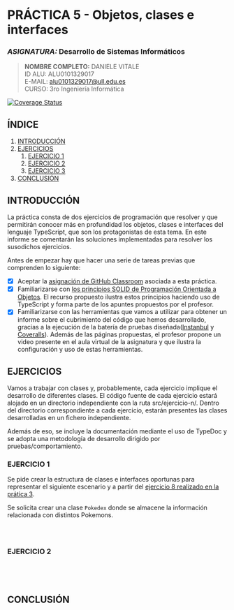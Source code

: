 # **PRÁCTICA 5** -  Objetos, clases e interfaces
### *ASIGNATURA:* Desarrollo de Sistemas Informáticos
 > **NOMBRE COMPLETO:** DANIELE VITALE  
 > ID ALU: ALU0101329017  
 > E-MAIL: alu0101329017@ull.edu.es  
 > CURSO: 3ro Ingeniería Informática   

[![Coverage Status](https://coveralls.io/repos/github/ULL-ESIT-INF-DSI-2122/ull-esit-inf-dsi-21-22-prct06-generics-solid-DanyVitale/badge.svg?branch=master)](https://coveralls.io/github/ULL-ESIT-INF-DSI-2122/ull-esit-inf-dsi-21-22-prct06-generics-solid-DanyVitale?branch=master)

## **ÍNDICE**   
1. [INTRODUCCIÓN](#id1)
2. [EJERCICIOS](#id2)  
    1. [EJERCICIO 1](#id3)  
    2. [EJERCICIO 2](#id4)
    3. [EJERCICIO 3](#id5)
3. [CONCLUSIÓN](#id6)

## **INTRODUCCIÓN**<a name="id1"></a>
La práctica consta de dos ejercicios de programación que resolver y que permitirán conocer más en profundidad los objetos, clases e interfaces
del lenguaje TypeScript, que son los protagonistas de esta tema. En este informe se comentarán las soluciones implementadas para resolver los susodichos
ejercicios.  

Antes de empezar hay que hacer una serie de tareas previas que comprenden lo siguiente:
- [x] Aceptar la [asignación de GitHub Classroom](https://classroom.github.com/a/yJcZROry) asociada a esta práctica.
- [x] Familiarizarse con [los principios SOLID de Programación Orientada a Objetos](https://ull-esit-inf-dsi-2122.github.io/typescript-theory/typescript-solid.html). El recurso propuesto ilustra estos principios haciendo uso de TypeScript y forma parte de los apuntes propuestos por el 
profesor.
- [x] Familiarizarse con las herramientas que vamos a utilizar para obtener un informe sobre el cubrimiento del código que hemos desarrollado, gracias a
la ejecución de la batería de pruebas diseñada([Instanbul](https://istanbul.js.org/) y [Coveralls](https://coveralls.io/)). Además de las páginas
propuestas, el profesor propone un video presente en el aula virtual de la asignatura y que ilustra la configuración y uso de estas herramientas.

## **EJERCICIOS**<a name="id2"></a>
Vamos a trabajar con clases y, probablemente, cada ejercicio implique el desarrollo de diferentes clases. El código fuente de cada ejercicio estará
alojado en un directorio independiente con la ruta src/ejercicio-n/. Dentro del directorio correspondiente a cada ejercicio, estarán presentes las 
clases desarrolladas en un fichero independiente.

Además de eso, se incluye la documentación mediante el uso de TypeDoc y se adopta una metodología de desarrollo dirigido por pruebas/comportamiento.  

### **EJERCICIO 1**<a name="id3"></a>
Se pide crear la estructura de clases e interfaces oportunas para representar el siguiente escenario y a partir del [ejercicio 8 realizado en la prática 
3](https://github.com/ULL-ESIT-INF-DSI-2122/ull-esit-inf-dsi-21-22-prct03-types-functions-DanyVitale/blob/main/code/src/ejercicio-8.ts).

Se solicita crear una clase ```Pokedex``` donde se almacene la información relacionada con distintos Pokemons. 

```typescript
```
 
```typescript
```


```typescript
```

### **EJERCICIO 2**<a name="id4"></a>

```typescript

```


```typescript

```

```typescript

```



```typescript

```

## **CONCLUSIÓN**<a name="id5"></a>

